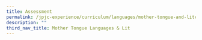 ```yaml
---
title: Assessment
permalink: /jpjc-experience/curriculum/languages/mother-tongue-and-literature/assessment/
description: ""
third_nav_title: Mother Tongue Languages & Lit
---
```

